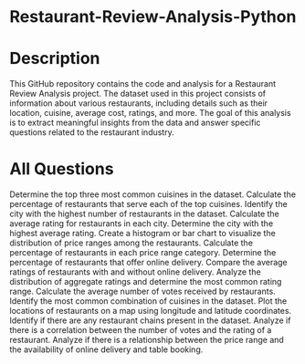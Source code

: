 # Restaurant-Review-Analysis-Python

# Description

This GitHub repository contains the code and analysis for a Restaurant Review Analysis project. The dataset used in this project consists of information about various restaurants, including details such as their location, cuisine, average cost, ratings, and more. The goal of this analysis is to extract meaningful insights from the data and answer specific questions related to the restaurant industry.

# All Questions

Determine the top three most common cuisines in the dataset.
Calculate the percentage of restaurants that serve each of the top cuisines.
Identify the city with the highest number of restaurants in the dataset.
Calculate the average rating for restaurants in each city.
Determine the city with the highest average rating.
Create a histogram or bar chart to visualize the distribution of price ranges among the restaurants.
Calculate the percentage of restaurants in each price range category.
Determine the percentage of restaurants that offer online delivery.
Compare the average ratings of restaurants with and without online delivery.
Analyze the distribution of aggregate ratings and determine the most common rating range.
Calculate the average number of votes received by restaurants.
Identify the most common combination of cuisines in the dataset.
Plot the locations of restaurants on a map using longitude and latitude coordinates.
Identify if there are any restaurant chains present in the dataset.
Analyze if there is a correlation between the number of votes and the rating of a restaurant.
Analyze if there is a relationship between the price range and the availability of online delivery and table booking.
